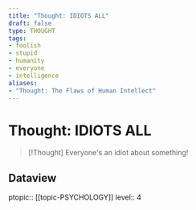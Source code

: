 ```yaml
---
title: "Thought: IDIOTS ALL"
draft: false
type: THOUGHT
tags:
- foolish
- stupid
- humanity
- everyone
- intelligence
aliases:
- "Thought: The Flaws of Human Intellect"
---
```

# Thought: IDIOTS ALL
> [!Thought]
> Everyone's an idiot about something!

## Dataview
ptopic:: [[topic-PSYCHOLOGY]]
level:: 4
